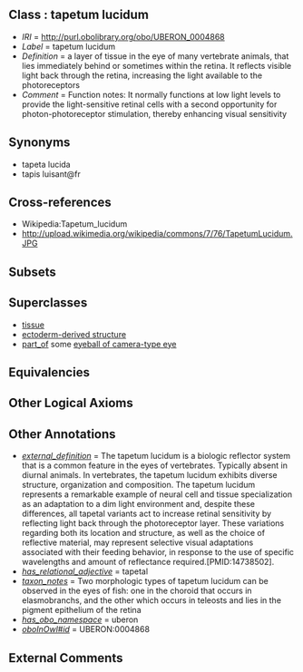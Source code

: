 
## Class : tapetum lucidum

 * *IRI* = http://purl.obolibrary.org/obo/UBERON_0004868
 * *Label* = tapetum lucidum
 * *Definition* = a layer of tissue in the eye of many vertebrate animals, that lies immediately behind or sometimes within the retina. It reflects visible light back through the retina, increasing the light available to the photoreceptors
 * *Comment* = Function notes: It normally functions at low light levels to provide the light-sensitive retinal cells with a second opportunity for photon-photoreceptor stimulation, thereby enhancing visual sensitivity

## Synonyms

 * tapeta lucida
 * tapis luisant@fr

## Cross-references

 * Wikipedia:Tapetum_lucidum
 * http://upload.wikimedia.org/wikipedia/commons/7/76/TapetumLucidum.JPG

## Subsets


## Superclasses

 * [tissue](../../UBERON/79/UBERON_0000479.md)
 * [ectoderm-derived structure](../../UBERON/21/UBERON_0004121.md)
 * [part_of](../../BFO/50/BFO_0000050.md) some [eyeball of camera-type eye](../../UBERON/30/UBERON_0010230.md)

## Equivalencies


## Other Logical Axioms


## Other Annotations

 * *[external_definition](../../UBPROP/01/UBPROP_0000001.md)* = The tapetum lucidum is a biologic reflector system that is a common feature in the eyes of vertebrates. Typically absent in diurnal animals. In vertebrates, the tapetum lucidum exhibits diverse structure, organization and composition. The tapetum lucidum represents a remarkable example of neural cell and tissue specialization as an adaptation to a dim light environment and, despite these differences, all tapetal variants act to increase retinal sensitivity by reflecting light back through the photoreceptor layer. These variations regarding both its location and structure, as well as the choice of reflective material, may represent selective visual adaptations associated with their feeding behavior, in response to the use of specific wavelengths and amount of reflectance required.[PMID:14738502].
 * *[has_relational_adjective](../../UBPROP/07/UBPROP_0000007.md)* = tapetal
 * *[taxon_notes](../../UBPROP/08/UBPROP_0000008.md)* = Two morphologic types of tapetum lucidum can be observed in the eyes of fish: one in the choroid that occurs in elasmobranchs, and the other which occurs in teleosts and lies in the pigment epithelium of the retina
 * *[has_obo_namespace](../../ce/oboInOwl#hasOBONamespace.md)* = uberon
 * *[oboInOwl#id](../../id/oboInOwl#id.md)* = UBERON:0004868

## External Comments

